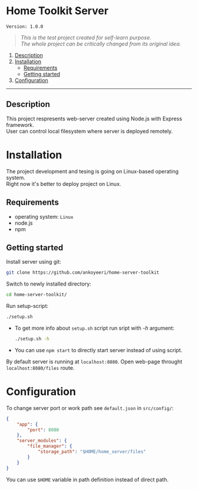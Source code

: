 # Home Toolkit Server
`Version: 1.0.0`

>_This is the test project created for self-learn purpose._   
_The whole project can be critically changed from its original idea._


1. [Description](#description)
2. [Installation](#installation)
    * [Requirements](#requirements)
    * [Getting started](#getting-started)
3. [Configuration](#configuration)

---

## Description
This project respresents web-server created using Node.js with Express framework.   
User can control local filesystem where server is deployed remotely.


# Installation
The project development and tesing is going on Linux-based operating system.   
Right now it's better to deploy project on Linux.


## Requirements
* operating system: `Linux`
* node.js
* npm


## Getting started
Install server using git:

```bash
git clone https://github.com/ankoyeeri/home-server-toolkit
```

Switch to newly installed directory:

```bash
cd home-server-toolkit/
```

Run setup-script:
```bash
./setup.sh
```

* To get more info about `setup.sh` script run sript with _-h_ argument:

    ```bash
    ./setup.sh -h
    ```
* You can use `npm start` to directly start server instead of using script.


By default server is running at `localhost:8080`. Open web-page throught `localhost:8080/files` route.



# Configuration
To change server port or work path see `default.json` in `src/config/`:
```json
{
    "app": {
        "port": 8080
    },
    "server_modules": {
        "file_manager": {
            "storage_path": "$HOME/home_server/files"
        }
    }
}
```
You can use `$HOME` variable in path definition instead of direct path.
